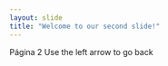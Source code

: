 ```yaml
---
layout: slide
title: "Welcome to our second slide!"
---
```

 
Página 2
Use the left arrow to go back